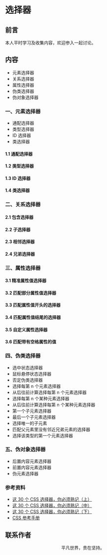 # 选择器

## 前言

本人平时学习及收集内容，欢迎参入一起讨论。

## 内容

- 元素选择器
- 关系选择器
- 属性选择器
- 伪类选择器
- 伪对象选择器

### 一、元素选择器

- 通配选择器
- 类型选择器
- ID 选择器
- 类选择器

#### 1.1 通配选择器

#### 1.2 类型选择器

#### 1.3 ID 选择器

#### 1.4 类选择器

### 二、关系选择器

#### 2.1 包含选择器

#### 2.2 子选择器

#### 2.3 相邻选择器

#### 2.4 兄弟选择器

### 三、属性选择器

#### 3.1 精准属性值选择器

#### 3.2 匹配部分属性值选择器

#### 3.3 匹配属性值开头的选择器

#### 3.4 匹配属性值结尾的选择器

#### 3.5 自定义属性选择器

#### 3.6 匹配带有空格属性的值

### 四、伪类选择器

- 选中状态选择器
- 鼠标悬停状态选择器
- 否定伪类选择器
- 选择每第 n 个元素选择器
- 从后往前计算选择每第 n 个元素选择器
- 选择每第 n 个某种元素选择器
- 从后往前计算选择每第 n 个某种元素选择器
- 第一个子元素选择器
- 最后一个子元素选择器
- 选择唯一的子元素
- 匹配父元素里没有邻近兄弟元素的选择器
- 选择该类型的第一个元素选择器

### 五、伪对象选择器

- 后置内容元素选择器
- 前置内容元素选择器
- 伪元素选择器

### 参考资料

- [这 30 个 CSS 选择器，你必须熟记（上）](https://mp.weixin.qq.com/s/SGoK-eRb1KwtSN9X81SXzw)
- [这 30 个 CSS 选择器，你必须熟记（中）](https://mp.weixin.qq.com/s/-MXNffO2rRoksyRjDb8hdA)
- [这 30 个 CSS 选择器，你必须熟记（下）](https://mp.weixin.qq.com/s/ngdGJ-qzbLDqt0Mj9rPq4w)
- [CSS 参考手册](http://css.doyoe.com/)

## 联系作者

<div align="center">
    <p>
        平凡世界，贵在坚持。
    </p>
    <img :src="$withBase('/about/contact.png')" />
</div>
